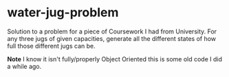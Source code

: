 # water-jug-problem
Solution to a problem for a piece of Coursework  I had from University. For any three jugs of given capacities, generate all the different states of how full those different jugs can be. 

**Note**
I know it isn't fully/properly Object Oriented this is some old code I did a while ago.
